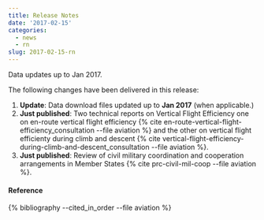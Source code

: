 ```yaml
---
title: Release Notes
date: '2017-02-15'
categories:
  - news
  - rn
slug: 2017-02-15-rn
---
```


Data updates up to Jan 2017.

The following changes have been delivered in this release:

1. **Update**: Data download files updated up to **Jan 2017** (when applicable.)
1. **Just published**: Two technical reports on Vertical Flight Efficiency
   one on en-route vertical flight efficiency
   {% cite en-route-vertical-flight-efficiency_consultation --file aviation  %}
   and the other on vertical flight efficienty during climb and descent
   {% cite vertical-flight-efficiency-during-climb-and-descent_consultation --file aviation  %}.
 1. **Just published**: Review of civil military coordination and cooperation arrangements in Member States
   {% cite prc-civil-mil-coop --file aviation  %}.


#### Reference

{% bibliography --cited_in_order --file aviation %}

